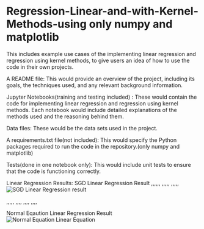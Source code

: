 # Regression-Linear-and-with-Kernel-Methods-using only numpy and matplotlib
This includes example use cases of the implementing linear regression and regression using kernel methods, to give users an idea of how to use the code in their own projects.

A README file: This would provide an overview of the project, including its goals, the techniques used, and any relevant background information.

Jupyter Notebooks(training and testing included) : These would contain the code for implementing linear regression and regression using kernel methods. Each notebook would include detailed explanations of the methods used and the reasoning behind them.

Data files: These would be the data sets used in the project.

A requirements.txt file(not included): This would specify the Python packages required to run the code in the repository.(only numpy and matplotlib)


Tests(done in one notebook only): This would include unit tests to ensure that the code is functioning correctly.

Linear Regression Results: 
SGD Linear Regression Result
,,,,,,
,,,,,
,,,,,
![SGD Linear Regression result](https://user-images.githubusercontent.com/101024664/224491205-942232b3-0064-4d05-a4e3-65420b771175.png)

,,,,,
,,,,
,,,,
,,,,

Normal Eqaution Linear Regression Result
![Normal Equation Linear Equation](https://user-images.githubusercontent.com/101024664/224491212-3ab86643-9ea4-4cbb-8bf4-f590e989aa37.png)
